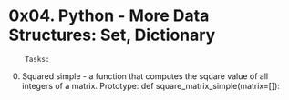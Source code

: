 # 0x04. Python - More Data Structures: Set, Dictionary

		Tasks:

0. Squared simple - a function that computes the square value of all integers of a matrix. Prototype: def square_matrix_simple(matrix=[]):

